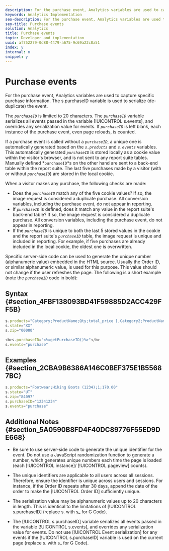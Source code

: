 ```yaml
---
description: For the purchase event, Analytics variables are used to capture specific purchase information. The s.purchaseID variable is used to serialize (de-duplicate) the event.
keywords: Analytics Implementation
seo-description: For the purchase event, Analytics variables are used to capture specific purchase information. The s.purchaseID variable is used to serialize (de-duplicate) the event.
seo-title: Purchase events
solution: Analytics
title: Purchase events
topic: Developer and implementation
uuid: af752279-0d88-4479-a675-9c69a22c8a51
index: y
internal: n
snippet: y
---
```


# Purchase events

For the purchase event, Analytics variables are used to capture specific purchase information. The s.purchaseID variable is used to serialize (de-duplicate) the event.

The *`purchaseID`* is limited to 20 characters. The *`purchaseID`* variable serializes all events passed in the variable [!UICONTROL s.events], and overrides any serialization value for events. If *`purchaseID`* is left blank, each instance of the purchase event, even page reloads, is counted.

If a purchase event is called without a *`purchaseID`*, a unique one is automatically generated based on the *`s.products`* and *`s.events`* variables. This automatically generated *`purchaseID`* is stored locally as a cookie value within the visitor's browser, and is not sent to any report suite tables. Manually defined *`purchaseID`*s on the other hand are sent to a back-end table within the report suite. The last five purchases made by a visitor (with or without *`purchaseID`*) are stored in the local cookie.

When a visitor makes any purchase, the following checks are made:

* Does the *`purchaseID`* match any of the five cookie values? If so, the image request is considered a duplicate purchase. All conversion variables, including the purchase event, do not appear in reporting. 
* If *`purchaseID`* is defined, does it match any value in the report suite's back-end table? If so, the image request is considered a duplicate purchase. All conversion variables, including the purchase event, do not appear in reporting. 
* If the *`purchaseID`* is unique to both the last 5 stored values in the cookie and the report suite's *`purchaseID`* table, the image request is unique and included in reporting. For example, if five purchases are already included in the local cookie, the oldest one is overwritten.

Specific server-side code can be used to generate the unique number (alphanumeric value) embedded in the HTML source. Usually the Order ID, or similar alphanumeric value, is used for this purpose. This value should not change if the user refreshes the page. The following is a short example (note the *`purchaseID`* code in bold):

## Syntax {#section_4FBF138093BD41F59885D2ACC429FF5B}

```js
s.products="Category;ProductName;Qty;total_price [,Category2;ProductName2;Qty;total_price]" 
s.state="XX" 
s.zip="00000" 
 
<b>s.purchaseID="<%=getPurchaseID()%>"</b> 
s.events="purchase" 

```

## Examples {#section_2CBA9B6386A146C0BEF375E1B55687BC}

```js
s.products="Footwear;Hiking Boots (1234);1;170.00" 
s.state="UT" 
s.zip="84097" 
s.purchaseID="12341234" 
s.events="purchase"
```

## Additional Notes {#section_5A0590B8FD4F40DC89776F55ED9DE668}

* Be sure to use server-side code to generate the unique identifier for the event. Do not use a JavaScript randomization function to generate a number, which generates unique numbers each time the page is loaded (each [!UICONTROL instance]/ [!UICONTROL pageview] counts). 

* The unique identifiers are applicable to all users across all sessions. Therefore, ensure the identifier is unique across users and sessions. For instance, if the Order ID repeats after 30 days, append the date of the order to make the [!UICONTROL Order ID] sufficiently unique. 
* The serialization value may be alphanumeric values up to 20 characters in length. This is identical to the limitations of [!UICONTROL s.purchaseID] (replace s. with s_ for G Code). 
* The [!UICONTROL s.purchaseID] variable serializes all events passed in the variable [!UICONTROL s.events], and overrides any serialization value for events. Do not use [!UICONTROL Event serialization] for any events if the [!UICONTROL s.purchaseID] variable is used on the current page (replace s. with s_ for G Code).

